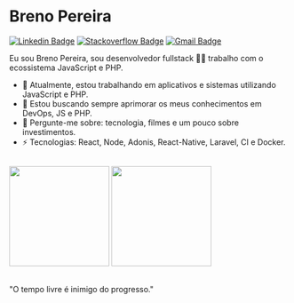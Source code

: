 # Breno Pereira 
[![Linkedin Badge](https://img.shields.io/badge/-brenopereira-blue?style=flat-square&logo=Linkedin&logoColor=white&link=https://www.linkedin.com/in/breno-pereira/)](https://www.linkedin.com/in/breno-pereira/)
[![Stackoverflow Badge](https://img.shields.io/badge/-Stackoverflow-4CA143?style=flat-square&logo=Stackoverflow&logoColor=white&link=https://pt.stackoverflow.com/users/13274221/breno-martins)](https://stackoverflow.com/users/13274221/breno-martins)
[![Gmail Badge](https://img.shields.io/badge/-brenomartinsxd@gmail.com-c14438?style=flat-square&logo=Gmail&logoColor=white&link=mailto:brenomartinsxd@gmail.com)](mailto:brenomartinsxd@gmail.com)

Eu sou Breno Pereira, sou desenvolvedor fullstack 👨‍💻 trabalho com o ecossistema JavaScript e PHP. 

- 🔭 Atualmente, estou trabalhando em aplicativos e sistemas utilizando JavaScript e PHP.
- 🌱 Estou buscando sempre aprimorar os meus conhecimentos em DevOps, JS e PHP.
- 💬 Pergunte-me sobre: tecnologia, filmes e um pouco sobre investimentos.
-  ⚡ Tecnologias: React, Node, Adonis, React-Native, Laravel, CI e Docker.

##
<div>
<img height="180em" src="https://github-readme-stats.vercel.app/api/top-langs/?username=brenopereira&layout=compact&langs_count=16&theme=dracula"/>
<img height="180em" src="https://github-readme-stats.vercel.app/api?username=brenopereira&show_icons=true&theme=dracula&include_all_commits=true&count_private=true"/>
</div>

##
"O tempo livre é inimigo do progresso." 
